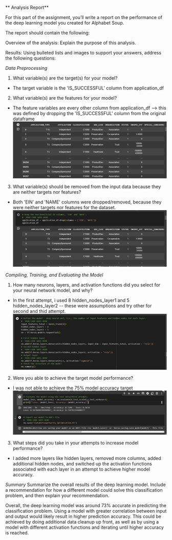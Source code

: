 
** Analysis Report**

For this part of the assignment, you’ll write a report on the performance of the deep learning model you created for Alphabet Soup.

The report should contain the following:

Overview of the analysis: Explain the purpose of this analysis.

Results: Using bulleted lists and images to support your answers, address the following questions:

*Data Preprocessing*

1.  What variable(s) are the target(s) for your model?
- The target variable is the 'IS_SUCCESSFUL' column from application_df
2.  What variable(s) are the features for your model?
- The feature variables are every other column from application_df --> this was defined by dropping the 'IS_SUCCESSFUL' column from the original dataframe
![features](images/pic4.png)
3.  What variable(s) should be removed from the input data because they are neither targets nor features?
- Both 'EIN' and 'NAME' columns were dropped/removed, because they were neither targets nor features for the dataset.
![removig variables](images/pic1.png)

*Compiling, Training, and Evaluating the Model*

1.  How many neurons, layers, and activation functions did you select for your neural network model, and why?
- In the first attempt, i used 8 hidden_nodes_layer1 and 5 hidden_nodes_layer2 -- these were assumptions and try other for second and thid attempt.
![Neural Network](images/pic2.png)
2.  Were you able to achieve the target model performance?
- I was not able to achieve the 75% model accuracy target
![Third attempt not achieved](images/pic3.png)
3.  What steps did you take in your attempts to increase model performance?
- I added more layers like hidden layers, removed more columns, added additional hidden nodes, and switched up the activation functions associated with each layer in an attempt to achieve higher model accuracy. 

*Summary*
Summarize the overall results of the deep learning model. Include a recommendation for how a different model could solve this classification problem, and then explain your recommendation.

Overall, the deep learning model was around 73% accurate in predicting the classification problem. Using a model with greater correlation between input and output would likely result in higher prediction accuracy. This could be achieved by doing additional data cleanup up front, as well as by using a model with different activation functions and iterating until higher accuracy is reached. 